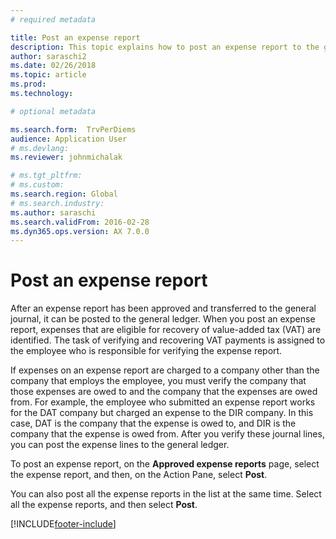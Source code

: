 ```yaml
---
# required metadata

title: Post an expense report
description: This topic explains how to post an expense report to the general ledger.
author: saraschi2
ms.date: 02/26/2018
ms.topic: article
ms.prod: 
ms.technology: 

# optional metadata

ms.search.form:  TrvPerDiems
audience: Application User
# ms.devlang: 
ms.reviewer: johnmichalak

# ms.tgt_pltfrm: 
# ms.custom: 
ms.search.region: Global
# ms.search.industry: 
ms.author: saraschi
ms.search.validFrom: 2016-02-28
ms.dyn365.ops.version: AX 7.0.0
---
```


# Post an expense report

After an expense report has been approved and transferred to the general journal, it can be posted to the general ledger. When you post an expense report, expenses that are eligible for recovery of value-added tax (VAT) are identified. The task of verifying and recovering VAT payments is assigned to the employee who is responsible for verifying the expense report.

If expenses on an expense report are charged to a company other than the company that employs the employee, you must verify the company that those expenses are owed to and the company that the expenses are owed from. For example, the employee who submitted an expense report works for the DAT company but charged an expense to the DIR company. In this case, DAT is the company that the expense is owed to, and DIR is the company that the expense is owed from. After you verify these journal lines, you can post the expense lines to the general ledger.

To post an expense report, on the **Approved expense reports** page, select the expense report, and then, on the Action Pane, select **Post**.

You can also post all the expense reports in the list at the same time. Select all the expense reports, and then select **Post**.


[!INCLUDE[footer-include](../includes/footer-banner.md)]